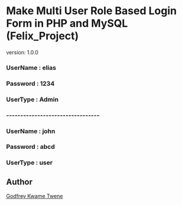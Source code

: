 # Make Multi User Role Based Login Form in PHP and MySQL (Felix_Project)

version: 1.0.0

### UserName : elias

### Password : 1234

### UserType : Admin

### ---------------------------------

### UserName : john

### Password : abcd

### UserType : user

## Author

[Godfrey Kwame Twene](https://github.com/gtwene)
